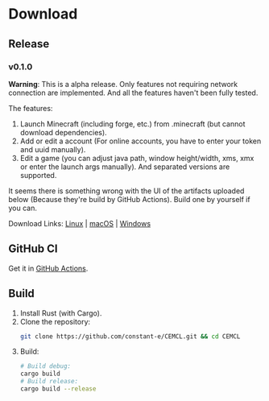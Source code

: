 # Download

## Release
### v0.1.0
**Warning**: This is a alpha release. Only features not requiring network connection are implemented. And all the features haven't been fully tested.

The features:

1. Launch Minecraft (including forge, etc.) from .minecraft (but cannot download dependencies).
2. Add or edit a account (For online accounts, you have to enter your token and uuid manually).
3. Edit a game (you can adjust java path, window height/width, xms, xmx or enter the launch args manually). And separated versions are supported.

It seems there is something wrong with the UI of the artifacts uploaded below (Because they're build by GitHub Actions). Build one by yourself if you can.

Download Links:
[Linux](https://github.com/constant-e/CEMCL/releases/download/v0.1.0/cemcl-0.1.0-linux-x86_64) |
[macOS](https://github.com/constant-e/CEMCL/releases/download/v0.1.0/cemcl-0.1.0-macos-x86_64) |
[Windows](https://github.com/constant-e/CEMCL/releases/download/v0.1.0/cemcl-0.1.0-windows-x86_64.exe)

## GitHub CI
Get it in [GitHub Actions](https://github.com/constant-e/CEMCL/actions).

## Build
1. Install Rust (with Cargo).
2. Clone the repository:
   ```sh
   git clone https://github.com/constant-e/CEMCL.git && cd CEMCL
   ```
3. Build:
   ```sh
   # Build debug:
   cargo build
   # Build release:
   cargo build --release
   ```

